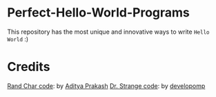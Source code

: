 # Perfect-Hello-World-Programs

This repository has the most unique and innovative ways to write `Hello World` :)

# Credits

[Rand Char code](cpp/rand.cpp): by [Aditya Prakash](https://github.com/AdityaPrakash-26)
[Dr. Strange code](/python/drstrange.py): by [developomp](https://github.com/developomp)
